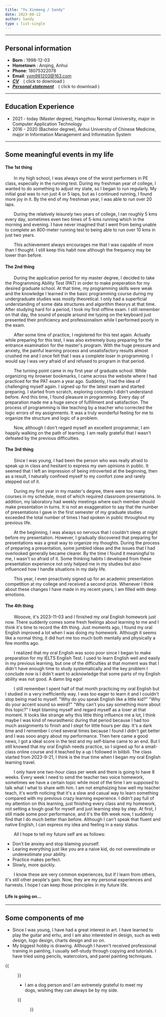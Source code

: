 ```yaml
---
title: "Yu Xinmeng / Sandy"
date: 2023-08-12
author: Sandy
type : list-single
---
```

---

## **Personal information**

- **Born** : 1998-12-03
- **Hometown** : Anqing, Anhui
- **Phone**: 18075322078
- **Email**: yxm981203@163.com
- [***CV***](https://wooooov.github.io/files/CV.pdf)&emsp;( click to download )
- [***Personal statement***](https://wooooov.github.io/files/PersonalStatement.pdf)&emsp;( click to download )

---

## **Education Experience**
- 2021 - today (Master degree), Hangzhou Normal Unniversity, major in Computer Application Technology
- 2016 - 2020 (Bachelor degree), Anhui University of Chinese Medicine, major in Information Management and Information System

---

## **Some meaningful events in my life**
#### The 1st thing
&emsp;&emsp;In my high school, I was always one of the worst performers in PE class, especially in the running test. During my freshman year of college, I wanted to do something to adjust my state, so I began to run regularly. My initial goal was to run just 4 or 5 laps, but as I continued running, I found more joy in it. By the end of my freshman year, I was able to run over 20 laps. 

&emsp;&emsp;During the relatively leisurely two years of college, I ran roughly 5 kms every day, sometimes even two times of 5-kms running which in the morning and evening. I have never imagined that I went from being unable to complete an 800-meter running test to being able to run over 10 kms in just two years. 

&emsp;&emsp;This achievement always encourages me that I was capable of more than I thought. I still keep this habit now although the frequency may be lower than before.

#### The 2nd thing
&emsp;&emsp;During the application period for my master degree, I decided to take the Programming Ability Test (PAT) in order to make preperation for my desired graduate school. At that time, my programming skills were weak and the knowledge I learned in the basic programming course during my undergraduate studies was mostly theoretical. I only had a superficial understanding of some data structures and algorithm theorys at that time. After studying hard for a period, I took my first offline exam. I still remember on that day, the sound of people around me typing on the keyboard  just presented their proficiency and professionalism while I performed poorly in the exam.

&emsp;&emsp;After some time of practice, I registered for this test again. Actually while preparing for this test, I was also extremely busy preparing for the entrance examination for the master's program. With the huge pressure and anxiety, the painful learning process and unsatisfactory results almost crushed me and I once felt that I was a complete loser in programming. I would say I was very afraid of and refused to program in that period.

&emsp;&emsp;The turning point came in my first year of graduate school. While organizing my browser bookmarks, I came across the website where I had practiced for the PAT exam a year ago. Suddenly, I had the idea of challenging myself again. I signed up for the latest exam and started preparing. I started from scratch, exploring concepts I didn't understand before. And this time, I found pleasure in programming. Every day of preparation made me a huge sence of fulfillment and satisfaction. The process of programming is like teaching by a teacher who corrected the logic errors of my assignments. It was a truly wonderful feeling for me to organize the structure and logic of a problem.

&emsp;&emsp;Now, although I don't regard myself an excellent programmar, I am happily walking on the path of learning. I am really grateful that I wasn't defeated by the previous difficulties.

#### The 3rd thing
&emsp;&emsp;Since I was young, I had been the person who was really afraid to speak up in class and hesitant to express my own opinions in public. It seemed that I left an impression of being introverted at the beginning, then as a result, I naturally confined myself to my comfort zone and rarely stepped out of it.

&emsp;&emsp;During my first year in my master's degree, there were too many courses in my schedule, most of which required classroom presentations. In addition, my laboratory had weekly meetings where each member should make presentation in turns. It is not an exaggeration to say that the number of presentations I gave in the first semester of my graduate studies exceeded the total number of times I had spoken in public throughout my previous life.

&emsp;&emsp;At the beginning, I was always so nervous that I couldn't sleep at night before my presentation. However, I gradually discovered that preparing for presentations was a great way to organize my thoughts. During the process of preparing a presentation, some jumbled ideas and the issues that I had overlooked generally became clearer. By the time I found it meaningful to me, I wasn't so afraid of it. Some thinking habits I developed from these presentation experience not only helped me in my studies but also influenced how I handle situations in my daily life. 

&emsp;&emsp;This year, I even proactively signed up for an academic presentation competition at my college and received a second prize. Whenever I think about these changes I have made in my recent years, I am filled with deep emotions.

#### The 4th thing
&emsp;&emsp;Wooove, it's 2023-11-03 and I finished my oral English homework just now. There suddenly comes some fresh feelings about learning to me and I think it's time to record the 4th thing. Just moments ago, I found my oral English improved a lot when I was doing my homework. Although it seems like a normal thing, it did hurt me too much both mentally and physically a few months ago.

&emsp;&emsp;I realized that my oral English was sooo poor since I began to make preparation for my IELTS English Test. I used to learn English well and easily in my previous learning, but one of the difficulties at that moment was that I didn't have enough time to study systematically and the key problem I conclude now is I didn't want to acknowledge that some parts of my English ability was not good. A damn big ego!

&emsp;&emsp;I still remember I spent half of that month practicing my oral English but I studied in a very inefficiently way. I was too eager to learn it and I couldn't stop being mad to myself. "Why do you speak English like a little kid?" "Why do your accent sound so weird?" "Why can't you say something more about this topic?" I kept blaming myself and regard myself as a loser at that moment. It looks like strange why this little thing influence me a lot, I think maybe I was kind of neurasthenic during that period because I had too much assignments to finish and I slept for little hours per day. It's a dark time and I remember I cried several times because I found I didn't get better and I was sooo angry about my performance. Then here came a good news, I got a ideal score in the test and my self-blame came to an end. But I still knowed that my oral English needs practice, so I signed up for a small-class online course and it teached by a up I followed in bilibili. The class started from 2023-9-21, I think is the true time when I began my oral English learning travel.

&emsp;&emsp;I only have one two-hour class per week and there is going to have 8 weeks. Every week I need to send the teacher two voice homework, sometimes we have a certain topic while most of the time I am supposed to talk what I what to share with him. I am not emphsizing how well my teacher teach, it's worth noticing that it's a slow and casual way to learn something compared with my previous crazy learning experience. I didn't pay full of my attention on this learning, just finishing every class and my homework, not setting a tough goal for myself and just learning step by step. At first, I still made some poor performance, and it's the 6th week now, I suddenly find that I do much better than before. Although I can't speak that fluent and native English, I can express my idea and feeling in a easy status.

&emsp;&emsp;All I hope to tell my future self are as follows: 
- Don't be anxiey and stop blaming yourself. 
- Learing everything just like you are a naive kid, do not overestimate or underestimate your ability.
- Practice makes perfect.
- Slowly, more quickly.

&emsp;&emsp;I know these are very common experiences, but if I learn from others, it's still other people's gain. Now, they are my personal experiences and harvests. I hope I can keep those principles in my future life.

#### Life is going on...

---

## **Some components of me**
- Since I was young, I have had a great interest in art. I have learned to play the guitar and erhu, and I am also interested in design, such as web design, logo design, charts design and so on. 
- My biggest hobby is drawing. Although I haven't received professional training in painting, I usually self-study through copying and tutorials. I have tried using pencils, watercolors, and panel painting techniques.

{{<figure src="/images/sandy.jpg" title="This painting was created by myself using Procreate on iPad" width="300">}}

- I am a dog person and I am extremely grateful to meet my dogs, wishing they can always be by my side.

{{<figure src="/images/mydog.jpg" title="They are Coco, Tiaotiao, and Guagua (from left to right)." width="300">}}

